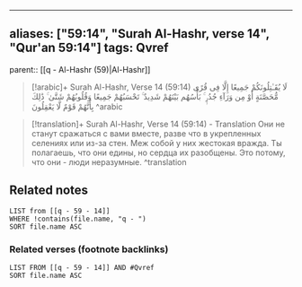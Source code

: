 
---
aliases: ["59:14", "Surah Al-Hashr, verse 14", "Qur'an 59:14"]
tags: Qvref
---

parent:: [[q - Al-Hashr (59)|Al-Hashr]]

> [!arabic]+ Surah Al-Hashr, Verse 14 (59:14)
> <span class="quran-arabic">لَا يُقَـٰتِلُونَكُمْ جَمِيعًا إِلَّا فِى قُرًى مُّحَصَّنَةٍ أَوْ مِن وَرَآءِ جُدُرٍۭ ۚ بَأْسُهُم بَيْنَهُمْ شَدِيدٌ ۚ تَحْسَبُهُمْ جَمِيعًا وَقُلُوبُهُمْ شَتَّىٰ ۚ ذَٰلِكَ بِأَنَّهُمْ قَوْمٌ لَّا يَعْقِلُونَ</span>
^arabic

> [!translation]+ Surah Al-Hashr, Verse 14 (59:14) - Translation
> Они не станут сражаться с вами вместе, разве что в укрепленных селениях или из-за стен. Меж собой у них жестокая вражда. Ты полагаешь, что они едины, но сердца их разобщены. Это потому, что они - люди неразумные.
^translation



## Related notes
```dataview
LIST from [[q - 59 - 14]]
WHERE !contains(file.name, "q - ")
SORT file.name ASC
```

### Related verses (footnote backlinks)
```dataview
LIST FROM [[q - 59 - 14]] AND #Qvref
SORT file.name ASC
```

